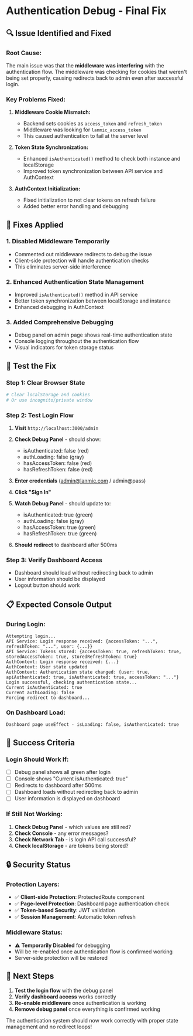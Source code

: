# Authentication Debug - Final Fix

## 🔍 Issue Identified and Fixed

### **Root Cause:**
The main issue was that the **middleware was interfering** with the authentication flow. The middleware was checking for cookies that weren't being set properly, causing redirects back to admin even after successful login.

### **Key Problems Fixed:**

1. **Middleware Cookie Mismatch:**
   - Backend sets cookies as `access_token` and `refresh_token`
   - Middleware was looking for `lanmic_access_token`
   - This caused authentication to fail at the server level

2. **Token State Synchronization:**
   - Enhanced `isAuthenticated()` method to check both instance and localStorage
   - Improved token synchronization between API service and AuthContext

3. **AuthContext Initialization:**
   - Fixed initialization to not clear tokens on refresh failure
   - Added better error handling and debugging

## 🔧 Fixes Applied

### **1. Disabled Middleware Temporarily**
- Commented out middleware redirects to debug the issue
- Client-side protection will handle authentication checks
- This eliminates server-side interference

### **2. Enhanced Authentication State Management**
- Improved `isAuthenticated()` method in API service
- Better token synchronization between localStorage and instance
- Enhanced debugging in AuthContext

### **3. Added Comprehensive Debugging**
- Debug panel on admin page shows real-time authentication state
- Console logging throughout the authentication flow
- Visual indicators for token storage status

## 🧪 Test the Fix

### **Step 1: Clear Browser State**
```bash
# Clear localStorage and cookies
# Or use incognito/private window
```

### **Step 2: Test Login Flow**
1. **Visit** `http://localhost:3000/admin`
2. **Check Debug Panel** - should show:
   - isAuthenticated: false (red)
   - authLoading: false (gray)
   - hasAccessToken: false (red)
   - hasRefreshToken: false (red)

3. **Enter credentials** (admin@lanmic.com / admin@pass)
4. **Click "Sign In"**
5. **Watch Debug Panel** - should update to:
   - isAuthenticated: true (green)
   - authLoading: false (gray)
   - hasAccessToken: true (green)
   - hasRefreshToken: true (green)

6. **Should redirect** to dashboard after 500ms

### **Step 3: Verify Dashboard Access**
- Dashboard should load without redirecting back to admin
- User information should be displayed
- Logout button should work

## 📋 Expected Console Output

### **During Login:**
```
Attempting login...
API Service: Login response received: {accessToken: "...", refreshToken: "...", user: {...}}
API Service: Tokens stored: {accessToken: true, refreshToken: true, storedAccessToken: true, storedRefreshToken: true}
AuthContext: Login response received: {...}
AuthContext: User state updated
AuthContext: Authentication state changed: {user: true, apiAuthenticated: true, isAuthenticated: true, accessToken: "..."}
Login successful, checking authentication state...
Current isAuthenticated: true
Current authLoading: false
Forcing redirect to dashboard...
```

### **On Dashboard Load:**
```
Dashboard page useEffect - isLoading: false, isAuthenticated: true
```

## 🎯 Success Criteria

### **Login Should Work If:**
- [ ] Debug panel shows all green after login
- [ ] Console shows "Current isAuthenticated: true"
- [ ] Redirects to dashboard after 500ms
- [ ] Dashboard loads without redirecting back to admin
- [ ] User information is displayed on dashboard

### **If Still Not Working:**
1. **Check Debug Panel** - which values are still red?
2. **Check Console** - any error messages?
3. **Check Network Tab** - is login API call successful?
4. **Check localStorage** - are tokens being stored?

## 🔒 Security Status

### **Protection Layers:**
- ✅ **Client-side Protection**: ProtectedRoute component
- ✅ **Page-level Protection**: Dashboard page authentication check
- ✅ **Token-based Security**: JWT validation
- ✅ **Session Management**: Automatic token refresh

### **Middleware Status:**
- ⚠️ **Temporarily Disabled** for debugging
- Will be re-enabled once authentication flow is confirmed working
- Server-side protection will be restored

## 🚀 Next Steps

1. **Test the login flow** with the debug panel
2. **Verify dashboard access** works correctly
3. **Re-enable middleware** once authentication is working
4. **Remove debug panel** once everything is confirmed working

The authentication system should now work correctly with proper state management and no redirect loops!
